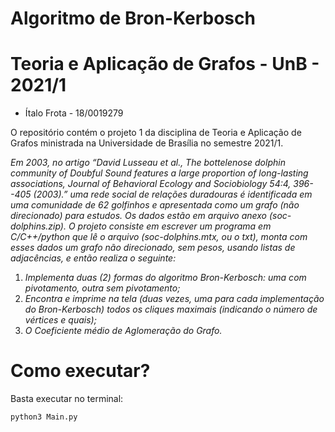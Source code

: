 # Algoritmo de Bron-Kerbosch 

# Teoria e Aplicação de Grafos - UnB - 2021/1
 - Ítalo Frota - 18/0019279 

O repositório contém o projeto 1 da disciplina de Teoria e Aplicação de Grafos ministrada na Universidade de Brasília no semestre 2021/1. 

*Em 2003, no artigo “David Lusseau et al., The bottelenose dolphin community of Doubful Sound features a large proportion of long-lasting associations, Journal of Behavioral Ecology and Sociobiology 54:4, 396--405 (2003).” uma rede social de relações duradouras é identificada em uma comunidade de 62 golfinhos e apresentada como um grafo (não direcionado) para estudos. Os dados estão em arquivo anexo (soc-dolphins.zip). O projeto consiste em escrever um programa em C/C++/python que lê o arquivo (soc-dolphins.mtx, ou o txt), monta com esses dados um grafo não direcionado, sem pesos, usando listas de adjacências, e então realiza o seguinte:*
 1. *Implementa duas (2) formas do algoritmo Bron-Kerbosch: uma com pivotamento, outra sem pivotamento;*
 2. *Encontra e imprime na tela (duas vezes, uma para cada implementação do Bron-Kerbosch) todos os cliques maximais (indicando o número de vértices e quais);*
 3. *O Coeficiente médio de Aglomeração do Grafo.*



# Como executar?
Basta executar no terminal:

    python3 Main.py

 
